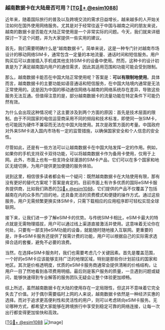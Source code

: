 ### 越南数据卡在大陆是否可用？[[TG💪+ @esim1088](https://t.me/s/esim1088)]

近年来，随着国际旅行的普及以及跨境交流的需求日益增长，越来越多的人开始关注如何在国外使用网络服务。尤其是对于经常往返于中国与越南之间的朋友来说，越南的数据卡是否能在大陆正常使用是一个非常实际的问题。今天，我们就来详细探讨一下这个问题，并为大家提供一些实用的建议。

首先，我们需要明确什么是“越南数据卡”。简单来说，这是一种专门针对越南市场设计的移动网络SIM卡，通常包含一定量的本地流量、通话时间和短信服务。用户购买后可以直接插入手机或其他支持SIM卡的设备中使用。然而，这种卡的设计初衷是为了满足越南国内用户的通信需求，因此其适用范围和功能可能会受到限制。

那么，越南数据卡能否在中国大陆正常使用呢？答案是：**可以有限制地使用**。具体而言，越南数据卡的主要功能如语音通话和短信服务，在中国大陆境内通常是无法正常使用的。这是因为中国的移动通信网络与越南的网络系统存在差异，导致这些服务无法互通。但值得注意的是，部分越南数据卡的流量功能在特定条件下可能仍然有效。

为什么会出现这种情况呢？这主要涉及到两个方面的原因：首先是技术层面的限制。由于不同国家的电信运营商采用不同的频段和技术标准，即使同一张SIM卡，也可能因为硬件不兼容而无法在中国大陆使用。其次是政策方面的考量。中国政府对外来SIM卡进入国内市场有一定的监管措施，以确保国家安全和个人信息的安全性。

尽管如此，还是有一些方法可以让越南数据卡在中国大陆发挥一定的作用。例如，如果你的手机支持双卡双待功能，可以将越南数据卡作为备用卡使用，仅用于上网。此外，市面上也有一些支持全球漫游的SIM卡产品，它们可以在多个国家和地区无缝切换，为用户提供更加便捷的服务体验。

说到这里，相信很多读者都会有一个疑问：既然越南数据卡在大陆使用有限，那有没有更好的替代方案呢？答案是肯定的。目前市面上有许多优质的国际eSIM卡服务提供商，比如我们熟悉的[TG💪+ @esim1088](https://t.me/s/esim1088)，它们提供的产品不仅覆盖了包括越南在内的众多热门目的地，还具备灵活的资费模式和便捷的操作方式。通过这些服务，用户无需频繁更换实体SIM卡，只需下载相应的应用程序即可轻松实现全球联网。

接下来，让我们进一步了解eSIM卡的优势。与传统SIM卡相比，eSIM卡最大的特点就是无需物理插拔，用户可以通过线上渠道直接激活并使用。这意味着无论你在何处，只要有一部支持eSIM功能的设备，就能随时随地接入互联网。更重要的是，许多eSIM卡服务还提供了按需计费的功能，用户可以根据自己的实际需求选择合适的套餐，避免不必要的浪费。

当然，在选择eSIM卡服务时，我们也需要考虑几个关键因素。首先是覆盖范围，一个好的eSIM卡应该能够支持广泛的地理区域，特别是那些你计划前往的国家和地区。其次是价格透明度，优质的eSIM卡服务商通常会提供清晰的价格结构，让用户一目了然地看到各项费用明细。最后则是客户服务的质量，一旦遇到问题或疑问，能够快速得到专业解答的服务团队无疑会让整个体验更加顺畅。

综上所述，虽然越南数据卡在大陆的使用存在一定局限性，但这并不意味着它完全失去了价值。对于偶尔需要临时上网的人来说，越南数据卡依然是一种经济实惠的选择。而对于追求更高便利性和灵活性的用户，则可以考虑转向eSIM卡服务。无论哪种方式，都希望大家能够在跨境旅行中享受到稳定可靠的网络连接，让每一次出行都变得更加愉快和高效。

[[TG💪+ @esim1088](https://t.me/s/esim1088) ![Image](https://i.postimg.cc/4NQfJmqS/Snipaste-2025-05-13-00-14-12.png)]
